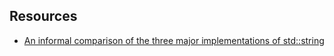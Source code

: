 ## Resources
- [An informal comparison of the three major implementations of std::string](https://devblogs.microsoft.com/oldnewthing/20240510-00/?p=109742)